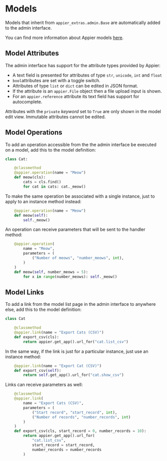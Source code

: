 # Models

Models that inherit from ``appier_extras.admin.Base`` are automatically added to the admin interface.

You can find more information about Appier models [here](http://appier.hive.pt/doc/models.md).

## Model Attributes

The admin interface has support for the attribute types provided by Appier:
* A text field is presented for attributes of type ``str``, ``unicode``, ``int`` and ``float``
* ``bool``attributes are set with a toggle switch.
* Attributes of type ``list`` or ``dict`` can be edited in JSON format.
* If the attribute is an ``appier.File`` object then a file upload input is shown. 
* For an ``appier.reference`` attribute its text field has support for autocomplete.

Attributes with the ``private`` <em>keyword</em> set to ``True`` are only shown in the model edit view.
Immutable attributes cannot be edited.

## Model Operations

To add an operation accessible from the the admin interface be executed on a model, add this to the model definition:

```python
class Cat:

    @classmethod
    @appier.operation(name = "Meow")
    def meow(cls):
        cats = cls.find()
        for cat in cats: cat._meow()
```

To make the same operation be associated with a single instance, just to apply to an instance method instead:

```python
    @appier.operation(name = "Meow")
    def meow(self):
        self._meow()
```

An operation can receive parameters that will be sent to the handler method:

```python
    @appier.operation(
        name = "Meow",
        parameters = (
            ("Number of meows", "number_meows", int),
        )
    )
    def meow(self, number_meows = 5):
        for x in range(number_meows): self._meow()
```

## Model Links

To add a link from the model list page in the admin interface to anywhere else, add this to the model definition:

```python
class Cat

    @classmethod
    @appier.link(name = "Export Cats (CSV)")
    def export_csv(cls):
    	return appier.get_app().url_for("cat.list_csv")
```

In the same way, if the link is just for a particular instance, just use an instance method:

```python
    @appier.link(name = "Export Cat (CSV)")
    def export_csv(self):
    	return self.get_app().url_for("cat.show_csv")
```

Links can receive parameters as well:

```python
    @classmethod
    @appier.link(
        name = "Export Cats (CSV)",
        parameters = (
            ("Start record", "start_record", int),
            ("Number of records", "number_records", int)
        )
    )
    def export_csv(cls, start_record = 0, number_records = 10):
    	return appier.get_app().url_for(
            "cat.list_csv", 
            start_record = start_record, 
            number_records = number_records
        )
```

